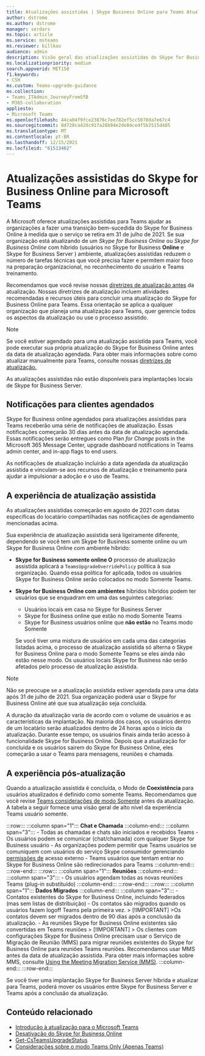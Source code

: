 ```yaml
---
title: Atualizações assistidas | Skype Business Online para Teams Atualização
author: dstrome
ms.author: dstrome
manager: serdars
ms.topic: article
ms.service: msteams
ms.reviewer: billkau
audience: admin
description: Visão geral das atualizações assistidas do Skype for Business Online para Teams
ms.localizationpriority: medium
search.appverid: MET150
f1.keywords:
- CSH
ms.custom: Teams-upgrade-guidance
ms.collection:
- Teams_ITAdmin_JourneyFromSfB
- M365-collaboration
appliesto:
- Microsoft Teams
ms.openlocfilehash: 44ca04f9fce23876c7ee782ef5cc5078da7e67c4
ms.sourcegitcommit: 8d728ca42dc917a28b94e2de84ce4f5b2515d485
ms.translationtype: MT
ms.contentlocale: pt-BR
ms.lasthandoff: 12/15/2021
ms.locfileid: "61513462"
---
```

# <a name="assisted-upgrades-from-skype-for-business-online-to-microsoft-teams"></a>Atualizações assistidas do Skype for Business Online para Microsoft Teams

A Microsoft oferece atualizações assistidas para Teams ajudar as organizações a fazer uma transição bem-sucedida do Skype for Business Online à medida que o serviço se retira em 31 de julho de 2021. Se sua organização está atualizando de um *Skype for Business Online* ou *Skype for Business Online* com híbrido (usuários no Skype for Business **Online** e Skype for Business Server ) ambiente, atualizações assistidas reduzem o número de tarefas técnicas que você precisa fazer e permitem maior foco na preparação organizacional, no reconhecimento do usuário e Teams treinamento.

Recomendamos que você revise nossas [diretrizes de atualização antes](https://aka.ms/SkypeToTeams) da atualização. Nossas diretrizes de atualização incluem atividades recomendadas e recursos úteis para concluir uma atualização do Skype for Business Online para Teams. Essa orientação se aplica a qualquer organização que planeja uma atualização para Teams, quer gerencie todos os aspectos da atualização ou use o processo assistido.

> [!NOTE]
> Se você estiver agendado para uma atualização assistida para Teams, você pode executar sua própria atualização do Skype for Business Online antes da data de atualização agendada. Para obter mais informações sobre como atualizar manualmente para Teams, consulte nossas [diretrizes de atualização.](https://aka.ms/SkypeToTeams)
>
> As atualizações assistidas não estão disponíveis para implantações locais de Skype for Business Server.

## <a name="notifications-for-scheduled-customers"></a>Notificações para clientes agendados

Skype for Business online agendados para atualizações assistidas para Teams receberão uma série de notificações de atualização. Essas notificações começarão 30 dias antes da data de atualização agendada. Essas notificações serão entregues como Plan *for Change* posts in the Microsoft 365 Message Center, upgrade dashboard notifications in Teams admin center, and in-app flags to end users.

As notificações de atualização incluirão a data agendada da atualização assistida e vinculam-se aos recursos de atualização e treinamento para ajudar a impulsionar a adoção e o uso de Teams.

## <a name="the-assisted-upgrade-experience"></a>A experiência de atualização assistida

As atualizações assistidas começarão em agosto de 2021 com datas específicas do locatário compartilhadas nas notificações de agendamento mencionadas acima.

Sua experiência de atualização assistida será ligeiramente diferente, dependendo se você tem um Skype for Business somente online ou um Skype for Business Online com ambiente híbrido:

- **Skype for Business somente online O** processo de atualização assistida aplicará a `TeamsUpgradeOverridePolicy` política à sua organização. Quando essa política for aplicada, todos os usuários Skype for Business Online serão colocados no modo Somente Teams.
- **Skype for Business Online com ambientes** híbridos híbridos podem ter usuários que se enquadram em uma das seguintes categorias:

  - Usuários locais em casa no Skype for Business Server
  - Skype for Business online que estão no modo Somente Teams
  - Skype for Business usuários online que **não estão** no Teams modo Somente

  Se você tiver uma mistura de usuários em cada uma das categorias listadas acima, o processo de atualização assistida só alterna o Skype for Business Online para o modo Somente Teams se eles ainda não estão nesse modo. Os usuários locais Skype for Business não serão afetados pelo processo de atualização assistida.

> [!NOTE]
> Não se preocupe se a atualização assistida estiver agendada para uma data após 31 de julho de 2021. Sua organização poderá usar o Skype for Business Online até que sua atualização seja concluída.

A duração da atualização varia de acordo com o volume de usuários e as características da implantação. Na maioria dos casos, os usuários dentro de um locatário serão atualizados dentro de 24 horas após o início da atualização. Durante esse tempo, os usuários finais ainda terão acesso à funcionalidade Skype for Business Online. Depois que a atualização for concluída e os usuários sairem do Skype for Business Online, eles começarão a usar o Teams para mensagens, reuniões e chamada.

## <a name="the-post-upgrade-experience"></a>A experiência pós-atualização

Quando a atualização assistida é concluída, o Modo de **Coexistência** para usuários atualizados é definido como somente Teams. Recomendamos que você revise [Teams considerações de modo Somente](teams-only-mode-considerations.md) antes da atualização. A tabela a seguir fornece uma visão geral de alto nível da experiência Teams usuário somente.

:::row:::
    :::column span="1":::
        **Chat e Chamada**
    :::column-end:::
    :::column span="3":::
        - Todas as chamadas e chats são iniciados e recebidos Teams
        - Os usuários podem se comunicar (chat/chamada) com qualquer Skype for Business usuário
        - As organizações podem permitir que Teams usuários se comuniquem com usuários do serviço Skype consumidor gerenciando [permissões de](manage-external-access.md) acesso externo
        - Teams usuários que tentam entrar no Skype for Business Online são redirecionados para Teams
    :::column-end:::
:::row-end:::
:::row:::
    :::column span="1":::
        **Reuniões**
    :::column-end:::
    :::column span="3":::
        - Os usuários agendam todas as novas reuniões Teams (plug-in substituído)
    :::column-end:::
:::row-end:::
:::row:::
    :::column span="1":::
        **Dados Migrados**
    :::column-end:::
    :::column span="3":::
        - Contatos existentes do Skype for Business Online, incluindo federados (mas sem listas de distribuição)
        - Os contatos são migrados quando os usuários fazem logoff Teams pela primeira vez.
            > [!IMPORTANT]
            >Os contatos devem ser migrados dentro de 90 dias após a conclusão da atualização.
        - As reuniões Skype for Business Online existentes são convertidas em Teams reuniões
            > [!IMPORTANT]
            > Os clientes com configurações Skype for Business Online precisam usar o Serviço de Migração de Reunião (MMS) para migrar reuniões existentes do Skype for Business Online para reuniões Teams reuniões. Recomendamos usar MMS antes da data de atualização assistida. Para obter mais informações sobre MMS, consulte [Using the Meeting Migration Service (MMS)](/skypeforbusiness/audio-conferencing-in-office-365/setting-up-the-meeting-migration-service-mms).
    :::column-end:::
:::row-end:::

Se você tiver uma implantação Skype for Business Server híbrida e atualizar para Teams, poderá mover os usuários entre Skype for Business Server e Teams após a conclusão da atualização.

## <a name="related-content"></a>Conteúdo relacionado

- [Introdução à atualização para o Microsoft Teams](upgrade-start-here.md)
- [Desativação do Skype for Business Online](skype-for-business-online-retirement.md)
- [Get-CsTeamsUpgradeStatus](/powershell/module/skype/get-csteamsupgradestatus?view=skype-ps&preserve-view=true)
- [Considerações sobre o modo Teams Only (Apenas Teams)](teams-only-mode-considerations.md)
